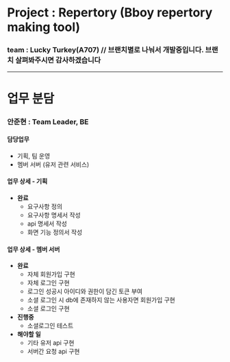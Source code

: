 # Project : Repertory (Bboy repertory making tool)

### team : Lucky Turkey(A707) // 브랜치별로 나눠서 개발중입니다. 브랜치 살펴봐주시면 감사하겠습니다

---

# 업무 분담

### 안준현 : Team Leader, BE

#### 담당업무

- 기획, 팀 운영
- 멤버 서버 (유저 관련 서비스)


#### 업무 상세 - 기획

- **완료**
    - 요구사항 정의
    - 요구사항 명세서 작성
    - api 명세서 작성
    - 화면 기능 정의서 작성

#### 업무 상세 - 멤버 서버

- **완료**
    - 자체 회원가입 구현
    - 자체 로그인 구현
    - 로그인 성공시 아이디와 권한이 담긴 토큰 부여
    - 소셜 로그인 시 db에 존재하지 않는 사용자면 회원가입 구현
    - 소셜 로그인 구현
- **진행중**
    - 소셜로그인 테스트
- **해야할 일**
    - 기타 유저 api 구현
    - 서버간 요청 api 구현
